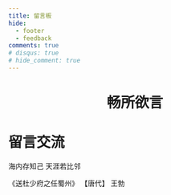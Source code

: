 ```yaml
---
title: 留言板
hide:
  - footer
  - feedback
comments: true
# disqus: true
# hide_comment: true
---
```


<!-- # 留言板 -->

<!-- <link rel="stylesheet" href="https://cdn.jsdelivr.net/gh/Wcowin/Wcowin.github.io@main/docs/stylesheets/poem.css"> -->


<h1 style="text-align:center;">畅所欲言</h1>

<div class="poem-wrap">
  <div class="poem-border poem-left"></div>
  <div class="poem-border poem-right"></div>
  <h1>留言交流</h1>
  <p id="poem">海内存知己 天涯若比邻</p>
  <p id="info"> 《送杜少府之任蜀州》&nbsp【唐代】&nbsp王勃</p>
</div>

<!-- Bark推送功能已移除 - 如需启用请配置自己的推送服务
<div align="center" style="margin: 40px 0; padding: 25px; border: 2px solid #e1e4e8; border-radius: 12px; box-shadow: 0 4px 12px rgba(0,0,0,0.1);">
    <h3 style="margin-top: 0; color: #586069; font-size: 1.5em; margin-bottom: 8px;">📱 联系我</h3>
    <p style="color: #586069; font-size: 14px; margin-bottom: 20px;">如需配置推送功能，请替换为自己的推送服务</p>
    <form id="bark-form" onsubmit="sendBarkMessage(event)" style="max-width: 420px; margin: 0 auto;">
        <div style="margin-bottom: 12px;">
            <input type="text" id="message-title" placeholder="消息标题 *" required
                  style="width: 100%; border: 2px solid #d1d5da; padding: 12px 16px; border-radius: 8px; font-size: 14px; transition: border-color 0.3s ease; box-sizing: border-box;">
        </div>
        <div style="margin-bottom: 12px;">
            <textarea id="message-body" placeholder="消息内容（可选）" rows="4"
                      style="width: 100%; border: 2px solid #d1d5da; padding: 12px 16px; border-radius: 8px; font-size: 14px; resize: vertical; transition: border-color 0.3s ease; box-sizing: border-box; font-family: inherit;"></textarea>
        </div>
        <div style="margin-bottom: 20px;">
            <input type="text" id="sender-name" placeholder="您的昵称（可选）"
                  style="width: 100%; border: 2px solid #d1d5da; padding: 12px 16px; border-radius: 8px; font-size: 14px; transition: border-color 0.3s ease; box-sizing: border-box;">
        </div>
        <button type="submit" id="send-btn"
                style="background: linear-gradient(135deg, #28a745 0%, #20c997 100%); color: white; border: none; padding: 12px 24px; border-radius: 8px; cursor: pointer; font-size: 16px; font-weight: 600; transition: all 0.3s ease; box-shadow: 0 2px 8px rgba(40, 167, 69, 0.3); min-width: 140px;">
            📤 发送消息
        </button>
    </form>
    <div id="message-status" style="margin-top: 20px; padding: 12px 20px; border-radius: 8px; display: none; font-weight: 500; transition: all 0.3s ease;"></div>
</div>
<style>
/* 个人化样式定制 */
.poem-wrap {
    background: linear-gradient(135deg, #667eea 0%, #764ba2 100%);
    color: white;
    border-radius: 15px;
    padding: 30px;
    margin: 20px auto;
    max-width: 600px;
    box-shadow: 0 8px 32px rgba(0,0,0,0.1);
    text-align: center;
}

.poem-wrap h1 {
    color: #fff;
    text-shadow: 2px 2px 4px rgba(0,0,0,0.3);
    margin-bottom: 20px;
}

#poem {
    font-size: 1.2em;
    font-style: italic;
    margin: 15px 0;
    text-shadow: 1px 1px 2px rgba(0,0,0,0.2);
}

#info {
    opacity: 0.9;
    font-size: 0.9em;
}

/* Bark 表单样式增强 */
#bark-form input:focus,
#bark-form textarea:focus {
    border-color: #667eea !important;
    outline: none;
    box-shadow: 0 0 0 3px rgba(102, 126, 234, 0.1);
}
#send-btn:hover {
    background: linear-gradient(135deg, #5a67d8 0%, #667eea 100%) !important;
    transform: translateY(-2px);
    box-shadow: 0 4px 12px rgba(102, 126, 234, 0.4);
}
#send-btn:active {
    transform: translateY(0);
    box-shadow: 0 2px 6px rgba(102, 126, 234, 0.3);
}
#send-btn:disabled {
    background: #6c757d !important;
    cursor: not-allowed !important;
    transform: none !important;
    box-shadow: none !important;
}

/* 页面整体样式 */
body {
    font-family: 'Segoe UI', Tahoma, Geneva, Verdana, sans-serif;
}

h1 {
    background: linear-gradient(135deg, #667eea 0%, #764ba2 100%);
    -webkit-background-clip: text;
    -webkit-text-fill-color: transparent;
    background-clip: text;
    font-weight: 700;
}

/* 移动端优化 */
@media (max-width: 768px) {
    #bark-form {
        max-width: 90% !important;
    }
    #bark-form input,
    #bark-form textarea {
        font-size: 16px !important; /* 防止 iOS 缩放 */
    }
    .poem-wrap {
        margin: 15px;
        padding: 20px;
    }
}
</style>
<script>
// Bark 配置 - 请替换为您自己的推送密钥
const BARK_BASE_URL = 'https://api.day.app/YOUR_BARK_KEY_HERE';
// 主要的 Bark 消息发送函数
async function sendBarkMessage(event) {
    event.preventDefault();    
    const form = event.target;
    const title = document.getElementById('message-title').value.trim();
    const body = document.getElementById('message-body').value.trim();
    const senderName = document.getElementById('sender-name').value.trim();
    const sendBtn = document.getElementById('send-btn');    
    // 输入验证
    if (!title) {
        showStatus('❌ 请输入消息标题', 'error');
        return;
    }
    if (title.length > 100) {
        showStatus('❌ 标题长度不能超过100个字符', 'error');
        return;
    }
    // 构建完整消息内容
    let fullBody = body || '';
    if (senderName) {
        fullBody += fullBody ? `\n\n来自：${senderName}` : `来自：${senderName}`;
    }
    // 设置发送中状态
    sendBtn.disabled = true;
    sendBtn.innerHTML = '📤 发送中...';
    showStatus('📡 正在发送消息...', 'info');  
    try {
        const success = await sendBarkMessage_internal(title, fullBody);
        if (success) {
            showStatus('✅ 消息发送成功！我已经收到推送通知', 'success');
            form.reset();
        } else {
            showStatus('❌ 发送失败，请稍后重试', 'error');
        }
    } catch (error) {
        console.error('Bark 发送错误:', error);
        showStatus('❌ 发送过程中出现错误，请稍后重试', 'error');
    } finally {
        sendBtn.disabled = false;
        sendBtn.innerHTML = '📤 发送消息';
    }
}
// 使用图片加载方式发送 Bark 消息
function sendBarkMessage_internal(title, body) {
    return new Promise((resolve) => {
        const encodedTitle = encodeURIComponent(title);
        const encodedBody = encodeURIComponent(body || ''); 
        const barkUrl = body 
            ? `${BARK_BASE_URL}/${encodedTitle}/${encodedBody}`
            : `${BARK_BASE_URL}/${encodedTitle}`;
        const img = new Image();
        // 设置超时，2秒后认为发送成功
        const timeoutId = setTimeout(() => {
            resolve(true);
        }, 2000);
        img.onload = () => {
            clearTimeout(timeoutId);
            resolve(true);
        };
        img.onerror = () => {
            clearTimeout(timeoutId);
            resolve(true); // Bark API 不返回图片，错误是正常的
        };
        // 添加时间戳避免缓存
        img.src = barkUrl + '?t=' + Date.now();
    });
}
function showStatus(message, type) {
    const statusDiv = document.getElementById('message-status');
    statusDiv.style.display = 'block';
    statusDiv.textContent = message;
    // 设置样式
    const styles = {
        success: {
            backgroundColor: '#d4edda',
            color: '#155724',
            border: '2px solid #c3e6cb'
        },
        error: {
            backgroundColor: '#f8d7da',
            color: '#721c24',
            border: '2px solid #f5c6cb'
        },
        info: {
            backgroundColor: '#d1ecf1',
            color: '#0c5460',
            border: '2px solid #bee5eb'
        }
    };
    const style = styles[type] || styles.info;
    Object.assign(statusDiv.style, style);
    // 自动隐藏消息
    const hideDelay = type === 'success' ? 5000 : type === 'error' ? 8000 : 3000;
    setTimeout(() => {
        if (statusDiv.style.display !== 'none') {
            statusDiv.style.display = 'none';
        }
    }, hideDelay);
}
// 页面加载完成后的初始化
document.addEventListener('DOMContentLoaded', function() {
    // 添加输入框焦点样式
    const inputs = document.querySelectorAll('#bark-form input, #bark-form textarea');
    inputs.forEach(input => {
        input.addEventListener('focus', function() {
            this.style.borderColor = '#28a745';
            this.style.boxShadow = '0 0 0 3px rgba(40, 167, 69, 0.1)';
        });
        input.addEventListener('blur', function() {
            this.style.borderColor = '#d1d5da';
            this.style.boxShadow = 'none';
        });
    });
    // 添加标题字符计数
    const titleInput = document.getElementById('message-title');
    if (titleInput) {
        titleInput.addEventListener('input', function() {
            const length = this.value.length;
            if (length > 100) {
                this.style.borderColor = '#dc3545';
            } else if (length > 80) {
                this.style.borderColor = '#ffc107';
            } else {
                this.style.borderColor = '#28a745';
            }
        });
    }
});
</script>

--- -->




<!-- <div class="button-container">
  <button id="giscus-btn" class="buttonxuan active">Giscus</button>
  <button id="cusdis-btn" class="buttonxuan">Waline</button>
</div>


<div id="giscus" class="comment-system active">
  <script src="https://giscus.app/client.js"
      data-repo="Wcowin/hexo-site-comments"
      data-repo-id="R_kgDOIl9OJA"
      data-mapping="number"
      data-term="8"
      data-reactions-enabled="1"
      data-emit-metadata="0"
      data-input-position="top"
      data-theme="noborder_light"
      data-lang="zh-CN"
      data-loading="lazy"  
      crossorigin="anonymous"
      async>
  </script>
</div>

<div id="cusdis" class="comment-system">
  <center><p>评论审核后才会显示(需要再刷新一次)</p></center>
  <link rel="stylesheet" href="https://unpkg.com/@waline/client@v2/dist/waline.css" />
  <div id="waline"></div>
  <script type="module">
    import { init } from 'https://unpkg.com/@waline/client@v2/dist/waline.mjs';
    init({
      el: '#waline',
      serverURL: 'https://mk-docs-comments.vercel.app/',
      emoji: [
        'https://unpkg.com/@waline/emojis@1.1.0/qq',
        'https://unpkg.com/@waline/emojis@1.1.0/tw-emoji',
        '//unpkg.com/@waline/emojis@1.1.0/bilibili',
        '//unpkg.com/@waline/emojis@1.1.0/weibo',
      ],
      comment: true,
      pageview: true, 
      lang: 'zh',
    });
  </script>
</div>

<script>
  document.querySelectorAll('.buttonxuan').forEach(button => {
    button.addEventListener('click', function() {
      document.querySelectorAll('.buttonxuan').forEach(btn => btn.classList.remove('active'));
      this.classList.add('active');
      document.querySelectorAll('.comment-system').forEach(system => system.classList.remove('active'));
      document.getElementById(this.id.replace('-btn', '')).classList.add('active');
    });
  });
</script> -->

<head> 
<script src="https://giscus.app/client.js"
        data-repo="KkaiFang/my_notes"
        data-repo-id="R_kgDOPpzuUQ"
        data-category="General"
        data-category-id="DIC_kwDOPpzuUc4CvmJw"
        data-mapping="pathname"
        data-strict="0"
        data-reactions-enabled="1"
        data-emit-metadata="0"
        data-input-position="bottom"
        data-theme="preferred_color_scheme"
        data-lang="zh-CN"
        crossorigin="anonymous"
        async>
</script>
</head>

<!-- tw开始 -->

<!-- <head> 
  <link rel="stylesheet" href="https://cdn.jsdelivr.net/npm/katex@0.12.0/dist/katex.min.css" integrity="sha384-AfEj0r4/OFrOo5t7NnNe46zW/tFgW6x/bCJG8FqQCEo3+Aro6EYUG4+cU+KJWu/X" crossorigin="anonymous" /> 
  <script defer="" src="https://cdn.jsdelivr.net/npm/katex@0.12.0/dist/katex.min.js" integrity="sha384-g7c+Jr9ZivxKLnZTDUhnkOnsh30B4H0rpLUpJ4jAIKs4fnJI+sEnkvrMWph2EDg4" crossorigin="anonymous"></script> 
  <script defer="" src="https://cdn.jsdelivr.net/npm/katex@0.12.0/dist/contrib/auto-render.min.js" integrity="sha384-mll67QQFJfxn0IYznZYonOWZ644AWYC+Pt2cHqMaRhXVrursRwvLnLaebdGIlYNa" crossorigin="anonymous"></script> 
  
 </head>
<body>
  <link rel="preload" href="https://registry.npmmirror.com/twikoo/1.6.44/files/dist/twikoo.min.js" as="script">
  
  <div id="tcomment" class="loading"></div>
  <script>
  function loadTwikoo() {
    const script = document.createElement('script');
    script.src = 'https://registry.npmmirror.com/twikoo/1.6.44/files/dist/twikoo.min.js';
    script.onload = function() {
      initTwikoo();
    };
    script.onerror = function() {
      console.error('Twikoo 脚本加载失败');
      document.getElementById('tcomment').innerHTML = '评论系统加载失败，请刷新页面重试';
    };
    document.head.appendChild(script);
  }
  function initTwikoo() {
    const commentEl = document.getElementById('tcomment');
    commentEl.classList.remove('loading');
    twikoo.init({
      envId: 'https://superb-salamander-e730b6.netlify.app/.netlify/functions/twikoo',
      el: '#tcomment',
      lang: 'zh-CN',
      path: location.pathname,
      onCommentLoaded: function () {
        console.log('评论加载完成');
      },
      onError: function(err) {
        console.error('Twikoo 初始化失败:', err);
        commentEl.innerHTML = '评论系统初始化失败，请检查网络连接';
      }
    });
  }
  if (document.readyState === 'loading') {
    document.addEventListener('DOMContentLoaded', loadTwikoo);
  } else {
    loadTwikoo();
  }
  </script>
</body> -->


<!-- <div id="cusdis_thread"
  data-host="https://cusdis.com"
  data-app-id="655cf3bc-734a-4d88-8317-be350621334c"
  data-page-id="{{ PAGE_ID }}"
  data-page-url="{{ PAGE_URL }}"
  data-page-title="{{ PAGE_TITLE }}"
></div>
<script async defer src="https://cusdis.com/js/cusdis.es.js"></script> -->



<!-- 优化后的 Waline 评论区代码，支持暗色模式自适应，结构更简洁，移动端适配更好 -->
<!-- <link rel="stylesheet" href="https://unpkg.com/@waline/client@v2/dist/waline.css" />

<div id="waline"></div>

<script type="module">
  import { init } from 'https://unpkg.com/@waline/client@v2/dist/waline.mjs';
  init({
    el: '#waline',
    serverURL: 'https://mk-docs-comments.vercel.app/',
    emoji: [
      'https://unpkg.com/@waline/emojis@1.1.0/qq',
      'https://unpkg.com/@waline/emojis@1.1.0/tw-emoji',
      'https://unpkg.com/@waline/emojis@1.1.0/bilibili',
      'https://unpkg.com/@waline/emojis@1.1.0/weibo',
    ],
    comment: true,
    pageview: true,
    lang: 'zh',
    dark: 'auto', // 自动适配暗色模式
    avatar: 'retro', // 可选：更有趣的头像风格
  });
</script> -->
